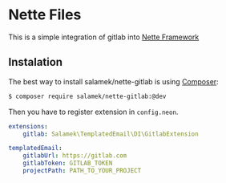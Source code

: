 # Nette Files

This is a simple integration of gitlab into [Nette Framework](http://nette.org/)

## Instalation

The best way to install salamek/nette-gitlab is using  [Composer](http://getcomposer.org/):


```sh
$ composer require salamek/nette-gitlab:@dev
```

Then you have to register extension in `config.neon`.

```yaml
extensions:
	gitlab: Salamek\TemplatedEmail\DI\GitlabExtension

templatedEmail:
    gitlabUrl: https://gitlab.com
    gitlabToken: GITLAB_TOKEN
    projectPath: PATH_TO_YOUR_PROJECT
```
